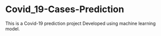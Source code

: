 # Covid_19-Cases-Prediction
This is a Covid-19 prediction project Developed using machine learning model. 
